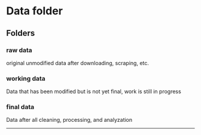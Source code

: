 # Data folder

## Folders

### raw data

original unmodified data after downloading, scraping, etc.

### working data

Data that has been modified but is not yet final, work is still in progress

### final data

Data after all cleaning, processing, and analyzation

---
